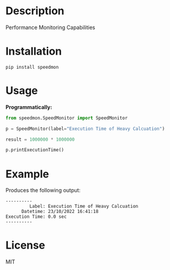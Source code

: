 # Description

Performance Monitoring Capabilities

# Installation

`pip install speedmon`

# Usage

**Programmatically:**

```python
from speedmon.SpeedMonitor import SpeedMonitor

p = SpeedMonitor(label="Execution Time of Heavy Calcuation")

result = 1000000 * 1000000

p.printExecutionTime()
```

# Example

Produces the following output:

```
----------
         Label: Execution Time of Heavy Calcuation
      Datetime: 23/10/2022 16:41:18
Execution Time: 0.0 sec
----------
```

# License

MIT